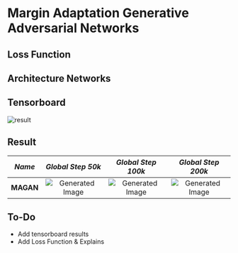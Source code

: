 # Margin Adaptation Generative Adversarial Networks

## Loss Function


## Architecture Networks


## Tensorboard

![result](https://github.com/kozistr/Awesome-GANs/blob/master/MAGAN/magan_tb.png)

## Result

*Name* | *Global Step 50k* | *Global Step 100k* | *Global Step 200k*
:---: | :---: | :---: | :---:
**MAGAN**     | ![Generated Image](https://github.com/kozistr/Awesome-GANs/blob/master/MAGAN/gen_img/train_00050000.png) | ![Generated Image](https://github.com/kozistr/Awesome-GANs/blob/master/MAGAN/gen_img/train_00100000.png) | ![Generated Image](https://github.com/kozistr/Awesome-GANs/blob/master/MAGAN/gen_img/train_00200000.png)

## To-Do
* Add tensorboard results
* Add Loss Function & Explains 
